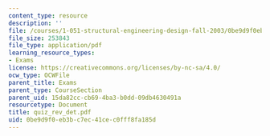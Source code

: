 ```yaml
---
content_type: resource
description: ''
file: /courses/1-051-structural-engineering-design-fall-2003/0be9d9f0eb3bc7ec41cec0fff8fa185d_quiz_rev_det.pdf
file_size: 253843
file_type: application/pdf
learning_resource_types:
- Exams
license: https://creativecommons.org/licenses/by-nc-sa/4.0/
ocw_type: OCWFile
parent_title: Exams
parent_type: CourseSection
parent_uid: 15da82cc-cb69-4ba3-b0dd-09db4630491a
resourcetype: Document
title: quiz_rev_det.pdf
uid: 0be9d9f0-eb3b-c7ec-41ce-c0fff8fa185d
---
```

